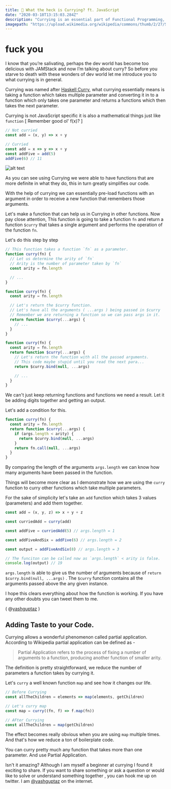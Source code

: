 ```yaml
---
title: 🍛 What the heck is Currying? ft. JavaScript
date: "2020-03-18T13:15:03.284Z"
description: "Currying is an essential part of Functional Programming, let's see what the heck is it."
imagepath: "https://upload.wikimedia.org/wikipedia/commons/thumb/2/27/Square_200x200.svg/200px-Square_200x200.svg.png"
---
```

# fuck you
I know that you’re salivating, perhaps the dev world has become too delicious with JAMStack and now I’m talking about curry? So before you starve to death with these wonders of dev world let me introduce you to what currying is in general.

Currying was named after [Haskell Curry](https://en.wikipedia.org/wiki/Haskell_Curry), what currying essentially means is taking a function which takes multiple parameter and converting it in to a function which only takes one parameter and returns a functions which then takes the next parameter.

Currying is not JavaScript specific it is also a mathematical things just like `function` [ Remember good ol' f(x)? ]

```javascript
// Not curried
const add = (x, y) => x + y

// Curried
const add = x => y => x + y
const addFive = add(5)
addFive(6) // 11
```
![alt text](https://zocada.com/wp-content/uploads/2019/01/gatsby_blog-740x370.png "Logo Title Text 1")

As you can see using Currying we were able to have functions that are more definite in what they do, this in turn greatly simplifies our code.

With the help of currying we can essentially pre-load functions with an argument in order to receive a new function that remembers those arguments.

Let's make a function that can help us in Currying in other functions.
Now pay close attention,
This function is going to take a function `fn` and return a function `$curry` that takes a single argument and performs the operation of the function `fn`.

Let's do this step by step

```javascript
// This function takes a function `fn` as a parameter.
function curry(fn) {
  // Let us determine the arity of `fn`
  // Arity is the number of parameter taken by `fn`
  const arity = fn.length

  // ...
}
```

```javascript
function curry(fn) {
  const arity = fn.length

  // Let's return the $curry function.
  // Let's have all the arguments ( ...args ) being passed in $curry
  // Remember we are returning a function so we can pass args in it.
  return function $curry(...args) {
    // ...
  }
}
```

```javascript
function curry(fn) {
  const arity = fn.length
  return function $curry(...args) {
    // Let's return the function with all the passed arguments.
    // This code maybe stupid until you read the next para...
    return $curry.bind(null, ...args)

    // ...
  }
}
```

We can't just keep returning functions and functions we need a result. Let it be adding digits together and getting an output.

Let's add a condition for this.

```javascript
function curry(fn) {
  const arity = fn.length
  return function $curry(...args) {
    if (args.length < arity) {
      return $curry.bind(null, ...args)
    }
    return fn.call(null, ...args)
  }
}
```

By comparing the length of the arguments `args.length` we can know how many arguments have been passed in the function.

Things will become more clear as I demonstrate how we are using the `curry` function to curry other functions which take multiple parameters.

For the sake of simplicity let's take an `add` function which takes 3 values (parameters) and add them together.

```javascript
const add = (x, y, z) => x + y + z

const curriedAdd = curry(add)

const addFive = curriedAdd(5) // args.length = 1

const addFiveAndSix = addFive(6) // args.length = 2

const output = addFiveAndSix(8) // args.length = 3

// The funciton can be called now as `args.length` < arity is false.
console.log(output) // 19
```

`args.length` is able to give us the number of arguments because of `return $curry.bind(null, ...args)` . The `$curry` function contains all the arguments passed above the any given instance.

I hope this clears everything about how the function is working. If you have any other doubts you can tweet them to me.

( @[yashguptaz](https://twitter.com/yashguptaz) )

## Adding Taste to your Code.

Currying allows a wonderful phenomenon called partial application.
According to Wikipedia partial application can be defined as -

> Partial Application refers to the process of fixing a number of arguments to a function, producing another function of smaller arity.

The definition is pretty straightforward, we reduce the number of parameters a function takes by currying it.

Let's `curry` a well known function `map` and see how it changes our life.

```javascript
// Before Currying
const allTheChildren = elements => map(elements, getChildren)

// Let's curry map
const map = curry((fn, f) => f.map(fn))

// AFter Currying
const allTheChildren = map(getChildren)
```

The effect becomes really obvious when you are using `map` multiple times. And that's how we reduce a ton of boilerplate code.

You can curry pretty much any function that takes more than one parameter. And use Partial Application.

Isn't it amazing? Although I am myself a beginner at currying I found it exciting to share. If you want to share something or ask a question or would like to solve or understand something together , you can hook me up on twitter. I am [@yashguptaz](https://twitter.com/yashguptaz) on the internet.

